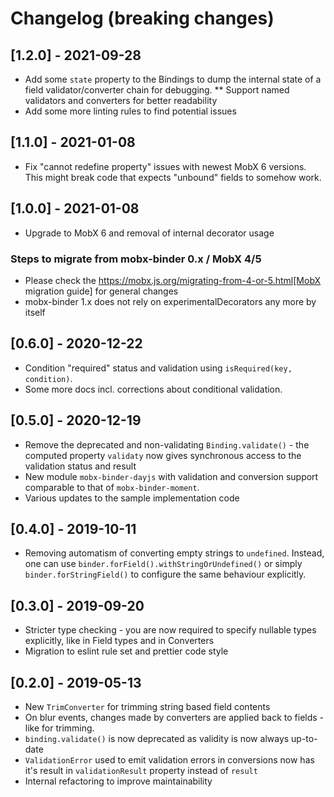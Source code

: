 # Changelog (breaking changes)

## [1.2.0] - 2021-09-28

* Add some `state` property to the Bindings to dump the internal state of a field validator/converter chain for debugging.
** Support named validators and converters for better readability
* Add some more linting rules to find potential issues

## [1.1.0] - 2021-01-08

* Fix "cannot redefine property" issues with newest MobX 6 versions. This might break code that expects "unbound" fields to somehow work.

## [1.0.0] - 2021-01-08

* Upgrade to MobX 6 and removal of internal decorator usage

### Steps to migrate from mobx-binder 0.x / MobX 4/5

* Please check the https://mobx.js.org/migrating-from-4-or-5.html[MobX migration guide] for general changes
* mobx-binder 1.x does not rely on experimentalDecorators any more by itself

## [0.6.0] - 2020-12-22

* Condition "required" status and validation using `isRequired(key, condition)`.
* Some more docs incl. corrections about conditional validation.

## [0.5.0] - 2020-12-19

* Remove the deprecated and non-validating `Binding.validate()` - the computed property `validaty` now gives synchronous access to the validation status and result
* New module `mobx-binder-dayjs` with validation and conversion support comparable to that of `mobx-binder-moment`.
* Various updates to the sample implementation code

## [0.4.0] - 2019-10-11

* Removing automatism of converting empty strings to `undefined`. Instead, one can use `binder.forField().withStringOrUndefined()` or simply `binder.forStringField()` to configure the same behaviour explicitly. 

## [0.3.0] - 2019-09-20

* Stricter type checking - you are now required to specify nullable types explicitly, like in Field types and in Converters
* Migration to eslint rule set and prettier code style

## [0.2.0] - 2019-05-13

* New `TrimConverter` for trimming string based field contents
* On blur events, changes made by converters are applied back to fields - like for trimming.
* `binding.validate()` is now deprecated as validity is now always up-to-date
* `ValidationError` used to emit validation errors in conversions now has it's result in `validationResult` property instead of `result`
* Internal refactoring to improve maintainability
